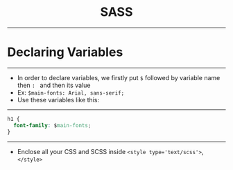 <h1 align="center">SASS</h1>

<hr>

# Declaring Variables

<hr>

- In order to declare variables, we firstly put `$` followed by variable name then `: ` and then its value
- Ex: `$main-fonts: Arial, sans-serif;`
- Use these variables like this: 

<hr>

```css
h1 {
  font-family: $main-fonts;
}
```

<hr>

- Enclose all your CSS and SCSS inside `<style type='text/scss'>`, `</style>`
